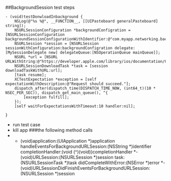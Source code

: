 ##BackgroundSession test steps
```
- (void)testDonwloadInbackground {
    NSLog(@"%s %@", __FUNCTION__, [[UIPasteboard generalPasteboard] string]);
    NSURLSessionConfiguration *backgroundConfigration = [NSURLSessionConfiguration backgroundSessionConfigurationWithIdentifier:@"com.myapp.networking.background"];
    NSURLSession *session = [NSURLSession sessionWithConfiguration:backgroundConfigration delegate:[MySessionDelegate new] delegateQueue:[NSOperationQueue mainQueue]];
    NSURL *url = [NSURL URLWithString:@"https://developer.apple.com/library/ios/documentation/Cocoa/Reference/Foundation/ObjC_classic/FoundationObjC.pdf"];
    NSURLSessionDownloadTask *task = [session downloadTaskWithURL:url];
    [task resume];
    XCTestExpectation *exception = [self expectationWithDescription:@"Request should succeed."];
    dispatch_after(dispatch_time(DISPATCH_TIME_NOW, (int64_t)(10 * NSEC_PER_SEC)), dispatch_get_main_queue(), ^{
        [exception fulfill];
    });
    [self waitForExpectationsWithTimeout:10 handler:nil];

}
```

* run test case
* kill app
###the following method calls
* - (void)application:(UIApplication *)application handleEventsForBackgroundURLSession:(NSString *)identifier completionHandler:(void (^)(void))completionHandler
*- (void)URLSession:(NSURLSession *)session
              task:(NSURLSessionTask *)task
didCompleteWithError:(NSError *)error
*- (void)URLSessionDidFinishEventsForBackgroundURLSession:(NSURLSession *)session
